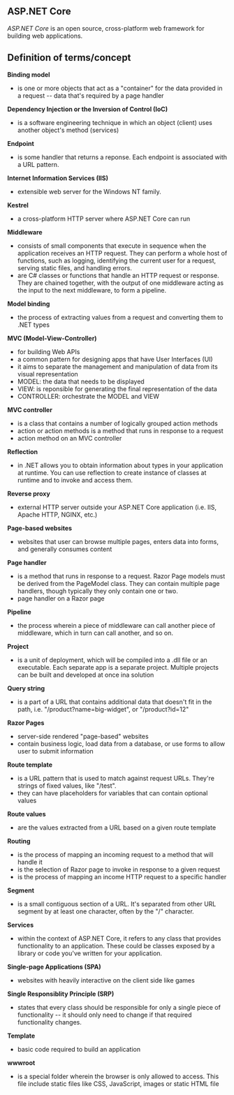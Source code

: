 ASP.NET Core
---
_ASP.NET Core_ is an open source, cross-platform web framework for building web applications.

Definition of terms/concept
---

**Binding model**
- is one or more objects that act as a "container" for the data provided in a request -- data that's required by a page handler

**Dependency Injection or the Inversion of Control (IoC)**
- is a software engineering technique in which an object (client) uses another object's method (services)

**Endpoint**
- is some handler that returns a reponse. Each endpoint is associated with a URL pattern.

**Internet Information Services (IIS)**
- extensible web server for the Windows NT family.

**Kestrel**
- a cross-platform HTTP server where ASP.NET Core can run

**Middleware**
- consists of small components that execute in sequence when the application receives an HTTP request. They can perform a whole host of functions, such as logging, identifying the current user for a request, serving static files, and handling errors.
- are C# classes or functions that handle an HTTP request or response. They are chained together, with the output of one middleware acting as the input to the next middleware, to form a pipeline.

**Model binding**
- the process of extracting values from a request and converting them to .NET types

**MVC (Model-View-Controller)**
- for building Web APIs
- a common pattern for designing apps that have User Interfaces (UI)
- it aims to separate the management and manipulation of data from its visual representation
- MODEL: the data that needs to be displayed
- VIEW: is reponsible for generating the final representation of the data
- CONTROLLER: orchestrate the MODEL and VIEW

**MVC controller**
- is a class that contains a number of logically grouped action methods
- action or action methods is a method that runs in response to a request
- action method on an MVC controller

**Reflection**
- in .NET allows you to obtain information about types in your application at runtime. You can use reflection to create instance of classes at runtime and to invoke and access them.

**Reverse proxy**
- external HTTP server outside your ASP.NET Core application (i.e. IIS, Apache HTTP, NGINX, etc.)

**Page-based websites**
- websites that user can browse multiple pages, enters data into forms, and generally consumes content

**Page handler**
- is a method that runs in response to a request. Razor Page models must be derived from the PageModel class. They can contain multiple page handlers, though typically they only contain one or two.
- page handler on a Razor page

**Pipeline**
- the process wherein a piece of middleware can call another piece of middleware, which in turn can call another, and so on.

**Project**
- is a unit of deployment, which will be compiled into a .dll file or an executable. Each separate app is a separate project. Multiple projects can be built and developed at once ina solution

**Query string**
- is a part of a URL that contains additional data that doesn't fit in the path, i.e. "/product?name=big-widget", or "/product?id=12"

**Razor Pages**
- server-side rendered "page-based" websites
- contain business logic, load data from a database, or use forms to allow user to submit information

**Route template**
- is a URL pattern that is used to match against request URLs. They're strings of fixed values, like "/test".
- they can have placeholders for variables that can contain optional values

**Route values**
- are the values extracted from a URL based on a given route template

**Routing**
- is the process of mapping an incoming request to a method that will handle it
- is the selection of Razor page to invoke in response to a given request
- is the process of mapping an income HTTP request to a specific handler

**Segment**
- is a small contiguous section of a URL. It's separated from other URL segment by at least one character, often by the "/" character.

**Services**
- within the context of ASP.NET Core, it refers to any class that provides functionality to an application. These could be classes exposed by a library or code you've written for your application.

**Single-page Applications (SPA)**
- websites with heavily interactive on the client side like games

**Single Responsiblity Principle (SRP)**
- states that every class should be responsible for only a single piece of functionality -- it should only need to change if that required functionality changes.

**Template**
- basic code required to build an application

**wwwroot**
- is a special folder wherein the browser is only allowed to access. This file include static files like CSS, JavaScript, images or static HTML file
